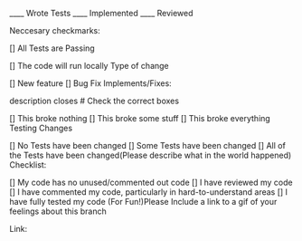 ____ Wrote Tests ____ Implemented ____ Reviewed

Neccesary checkmarks:

[] All Tests are Passing

[] The code will run locally
Type of change

[] New feature
[] Bug Fix
Implements/Fixes:

description closes #
Check the correct boxes

[] This broke nothing
[] This broke some stuff
[] This broke everything
Testing Changes

[] No Tests have been changed
[] Some Tests have been changed
[] All of the Tests have been changed(Please describe what in the world happened)
Checklist:

[] My code has no unused/commented out code
[] I have reviewed my code
[] I have commented my code, particularly in hard-to-understand areas
[] I have fully tested my code
(For Fun!)Please Include a link to a gif of your feelings about this branch

Link:
